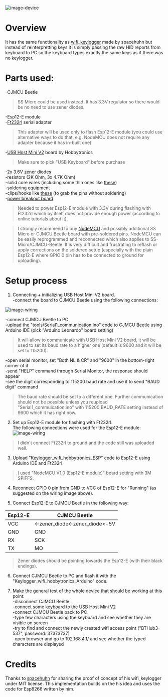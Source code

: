 ![image-device](https://i.imgur.com/1yqzook.png)

# Overview  
It has the same functionality as [wifi_keylogger](https://github.com/spacehuhn/wifi_keylogger) made by spacehuhn but instead of reinterpretting keys it is simply passing the raw HID reports from keyboard to PC so the keyboard types exactly the same keys as if there was no keylogger.  


# Parts used:  
-CJMCU Beetle  
> SS Micro could be used instead. It has 3.3V regulator so there would be no need to use zener diodes.  

-Esp12-E module  
-[Ft232rl](https://www.aliexpress.com/item/Free-shipping-1pcs-FT232RL-FT232-FTDI-USB-3-3V-5-5V-to-TTL-Serial-Adapter-Module/32460118879.html) serial adapter 
> This adapter will be used only to flash Esp12-E module (you could use alternative ways to do that, e.g. NodeMCU does not require any adapter because it has in-built one)  

-[USB Host Mini V2](http://www.hobbytronics.co.uk/usb-host-mini) board by Hobbytronics  
> Make sure to pick "USB Keyboard" before purchase  

-2x 3.6V zener diodes  
-resistors (2K Ohm, 3x 4.7K Ohm)  
-solid core wires (including some thin ones like [these](https://www.ebay.co.uk/itm/30AWG-Insulated-Silver-Plated-Single-Core-Copper-PCB-0-25mm-Kynar-Wrapping-Wire/263504549866))  
-soldering equipment  
-clips/hooks like [these](https://www.aliexpress.com/item/10pcs-lot-20cm-Test-probe-jumper-wire-cable-with-Hook-pulg-Clip-SMD-IC-Logic-Analyzer/32862677867.html) (to grab the pins without soldering)  
-[power breakout board](https://www.ebay.co.uk/itm/Breadboard-Power-Supply-Module-3-3V-5V-USB-for-Arduino-Raspberry-Pi-Board-MB102/131668810841)  
> Needed to power Esp12-E module with 3.3V during flashing with Ft232rl which by itself does not provide enough power (according to online tutorials about it).

> I strongly recommend to buy [NodeMCU](https://www.aliexpress.com/item/NodeMcu-Lua-WIFI-Internet-of-Things-development-board-based-ESP8266-module/32448461056.html) and possibly additional SS Micro or CJMCU Beetle board with pre-soldered pins. NodeMCU can be easily reprogrammed and reconnected which also applies to SS-Micro/CJMCU-Beetle. It is very difficult and frustrating to reflash or apply corrections on the soldered setup (especially with the plain Esp12-E where GPIO 0 pin has to be connected to ground for uploading).  


# Setup process

1. Connecting + initializing USB Host Mini V2 board.  
-connect the board to CJMCU Beetle using the following connections:   

![image-wiring](https://i.imgur.com/3HBcuRI.png)

-connect CJMCU Beetle to PC  
-upload the "tools/Serial1_communication.ino" code to CJMCU Beetle using Arduino IDE (pick "Arduino Leonardo" board setting)  
> It will allow to communicate with USB Host Mini V2 board, it will be used to set its baud rate to a higher one (default is 9600 and it will be set to 115200).  

-open serial monitor, set "Both NL & CR" and "9600" in the bottom-right corner of it  
-send "HELP" command through Serial Monitor, the response should appear  
-see the digit corresponding to 115200 baud rate and use it to send "BAUD digit" command  
> The baud rate should be set to a different one. Further communication should not be possible unless you reupload "Serial1_commuication.ino" with 115200 BAUD_RATE setting instead of 9600 which it has right now.  

2. Set up Esp12-E module for flashing with Ft232rl.  
The following connections were used for the Esp12-E module:  
![image-wiring](https://i.imgur.com/fgeTDur.jpg)
> I didn't connect Ft232rl to ground and the code still was uploaded well.  

3. Upload "Keylogger_wifi_hobbytronics_ESP" code to Esp12-E using Arduino IDE and Ft232rl.  
> I used "NodeMCU V1.0 (Esp12-E module)" board setting with 3M SPIFFS.   

4. Reconnect GPIO 0 pin from GND to VCC of Esp12-E for "Running" (as suggested on the wiring image above).  

5. Connect Esp12-E to CJMCU Beetle in the following way:  

| Esp12-E | CJMCU Beetle |
| --- | --- |
| VCC | <-zener_diode<-zener_diode<-5V |
| GND | GND |
| RX | SCK |
| TX | MO |

> Zener diodes should be pointing towards the Esp12-E (with their black endings).  

6. Connect CJMCU Beetle to PC and flash it with the "Keylogger_wifi_hobbytronics_Arduino" code.

7. Make the general test of the whole device that should be working at this point:  
-disconnect CJMCU Beetle  
-connect some keyboard to the USB Host Mini V2  
-connect CJMCU Beetle back to PC  
-type few characters using the keyboard and see whether they are visible on screen  
-try to find and connect the newly created wifi access point ("BTHub3-537", password: 37373737)  
-open browser and go to 192.168.4.1/ and see whether the typed characters are displayed  



# Credits  
Thanks to [spacehuhn](https://github.com/spacehuhn/wifi_keylogger) for sharing the proof of concept of his wifi_keylogger under MIT license. This implementation builds on the his idea and uses the code for Esp8266 written by him.
